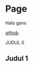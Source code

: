 # Page

Halo gans

[github](https://github.com/nandazman/developer-notes/edit/feat/test/README.md)



JUDUL 0

## Judul 1
